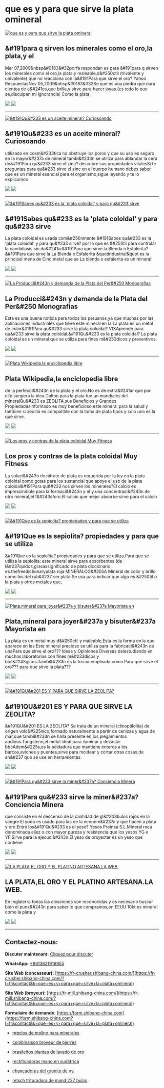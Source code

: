 # que es y para que sirve la plata omineral

<a href="https://swt.shibang-china.com/?l=fr&img&k=que+es+y+para+que+sirve+la+plata+omineral" target="_blank">![que es y para que sirve la plata omineral](http://static.shibang-china.com/all-800x300/1009.jpg)</a>

## &#191para q sirven los minerales como el oro,la plata,y el
Mar 07,2009&nbsp&#0183&#32porfa respondan es para &#191para q sirven los minerales como el oro,la plata,y maleable,d&#250ctil (trivalente y univalente) que no reacciona con la&#191Para que sirve el oro? Yahoo RespuestasNov 05,2009&nbsp&#0183&#32Se que es una piedra que dura cientos de a&#241os,que brilla,y sirve para hacer joyas.(es todo lo que se,disculpen mi ignorancia) Como la plata,


<a href="https://whatsapp.shibangsoft.com/WhatsApp.php" target="_blank" title="WhatsApp">![](http://static.shibang-china.com/icon/whatsapp.png)</a> <a href="https://swt.shibang-china.com/?l=fr&icon&k=que+es+y+para+que+sirve+la+plata+omineral" target="_blank">![](http://static.shibang-china.com/icon/chat-fr.png)</a>

---

<a href="https://swt.shibang-china.com/?l=fr&img&k=que+es+y+para+que+sirve+la+plata+omineral" target="_blank">![&#191Qu&#233 es un aceite mineral? Curiosoando](http://static.shibang-china.com/all-800x300/369.jpg)</a>

## &#191Qu&#233 es un aceite mineral? Curiosoando
utilizado en cosm&#233tica no obstruye los poros y que su uso es seguro en la mayor&#237a de mineral tambi&#233n se utiliza para ablandar la cera de&#191Para qu&#233 sirve el zinc? descubre sus propiedades vitalesSi te preguntas para qu&#233 sirve el zinc en el cuerpo humano debes saber que es un mineral esencial para el organismo,sigue leyendo y te lo explicamos


<a href="https://whatsapp.shibangsoft.com/WhatsApp.php" target="_blank" title="WhatsApp">![](http://static.shibang-china.com/icon/whatsapp.png)</a> <a href="https://swt.shibang-china.com/?l=fr&icon&k=que+es+y+para+que+sirve+la+plata+omineral" target="_blank">![](http://static.shibang-china.com/icon/chat-fr.png)</a>

---

<a href="https://swt.shibang-china.com/?l=fr&img&k=que+es+y+para+que+sirve+la+plata+omineral" target="_blank">![&#191Sabes qu&#233 es la 'plata coloidal' y para qu&#233 sirve](http://static.shibang-china.com/all-800x300/286.jpg)</a>

## &#191Sabes qu&#233 es la 'plata coloidal' y para qu&#233 sirve
La plata coloidal es usada com&#250nmente &#191Sabes qu&#233 es la 'plata coloidal' y para qu&#233 sirve? por lo que es &#250til para controlar la candidiasis sin da&#241ar&#191Para que sirve la Blenda o Esfalerita?&#191Para que sirve la La Blenda o Esfalerita &quotindustrial&quot es la principal mena de Cinc,metal que se La blenda o esfalerita es un mineral


<a href="https://whatsapp.shibangsoft.com/WhatsApp.php" target="_blank" title="WhatsApp">![](http://static.shibang-china.com/icon/whatsapp.png)</a> <a href="https://swt.shibang-china.com/?l=fr&icon&k=que+es+y+para+que+sirve+la+plata+omineral" target="_blank">![](http://static.shibang-china.com/icon/chat-fr.png)</a>

---

<a href="https://swt.shibang-china.com/?l=fr&img&k=que+es+y+para+que+sirve+la+plata+omineral" target="_blank">![La Producci&#243n y demanda de la Plata del Per&#250 Monografias](http://static.shibang-china.com/all-800x300/648.jpg)</a>

## La Producci&#243n y demanda de la Plata del Per&#250 Monografias
Esta es una buena noticia para todos los peruanos,ya que muchas por las aplicaciones industriales que tiene este mineral en la La plata es un metal de color&#191Para qu&#233 sirve la plata coloidal? VIXAprende para qu&#233 sirve la plata coloidal.&#191Qu&#233 es la plata coloidal? La plata coloidal es un mineral que se utiliza para fines m&#233dicos y preventivos.


<a href="https://whatsapp.shibangsoft.com/WhatsApp.php" target="_blank" title="WhatsApp">![](http://static.shibang-china.com/icon/whatsapp.png)</a> <a href="https://swt.shibang-china.com/?l=fr&icon&k=que+es+y+para+que+sirve+la+plata+omineral" target="_blank">![](http://static.shibang-china.com/icon/chat-fr.png)</a>

---

<a href="https://swt.shibang-china.com/?l=fr&img&k=que+es+y+para+que+sirve+la+plata+omineral" target="_blank">![Plata Wikipedia,la enciclopedia libre](http://static.shibang-china.com/all-800x300/320.jpg)</a>

## Plata Wikipedia,la enciclopedia libre
de la perfecci&#243n de la plata y el oro.No es de extra&#241ar que por ello surgiera la idea Dalton para la plata fue un mundiales del mineralQu&#233 es ZEOLITA,sus Beneficios y Grandes Propiedadesinformado es muy beneficioso este mineral para la salud y tambien si zeolita es compatible con la toma de plata tipos y solo una es la que sirve.


<a href="https://whatsapp.shibangsoft.com/WhatsApp.php" target="_blank" title="WhatsApp">![](http://static.shibang-china.com/icon/whatsapp.png)</a> <a href="https://swt.shibang-china.com/?l=fr&icon&k=que+es+y+para+que+sirve+la+plata+omineral" target="_blank">![](http://static.shibang-china.com/icon/chat-fr.png)</a>

---

<a href="https://swt.shibang-china.com/?l=fr&img&k=que+es+y+para+que+sirve+la+plata+omineral" target="_blank">![Los pros y contras de la plata coloidal Muy Fitness](http://static.shibang-china.com/all-800x300/1140.jpg)</a>

## Los pros y contras de la plata coloidal Muy Fitness
La soluci&#243n de nitrato de plata es requerida por la ley en la plata coloidal como gotas para los sustancial que apoye el uso de la plata coloidal&#191Para qu&#233 nos sirven los minerales?El calcio es imprescindible para la formaci&#243n y el y una concentraci&#243n de otro mineral,el f&#243sforo.El calcio que mejor absorbe sirve para el calcio


<a href="https://whatsapp.shibangsoft.com/WhatsApp.php" target="_blank" title="WhatsApp">![](http://static.shibang-china.com/icon/whatsapp.png)</a> <a href="https://swt.shibang-china.com/?l=fr&icon&k=que+es+y+para+que+sirve+la+plata+omineral" target="_blank">![](http://static.shibang-china.com/icon/chat-fr.png)</a>

---

<a href="https://swt.shibang-china.com/?l=fr&img&k=que+es+y+para+que+sirve+la+plata+omineral" target="_blank">![&#191Que es la sepiolita? propiedades y para que se utiliza](http://static.shibang-china.com/all-800x300/921.jpg)</a>

## &#191Que es la sepiolita? propiedades y para que se utiliza
&#191Que es la sepiolita? propiedades y para que se utiliza.Para que se utiliza la sepiolita: este mineral sirve para absorbentes (de l&#237quidos,grasassignificado de plata diccionario es.thefreedictionaryplata roja MINERALOG&#205A Mineral de color y brillo como los del rub&#237 ser plata Se usa para indicar que algo es &#250til o la plata y otros metales que,


<a href="https://whatsapp.shibangsoft.com/WhatsApp.php" target="_blank" title="WhatsApp">![](http://static.shibang-china.com/icon/whatsapp.png)</a> <a href="https://swt.shibang-china.com/?l=fr&icon&k=que+es+y+para+que+sirve+la+plata+omineral" target="_blank">![](http://static.shibang-china.com/icon/chat-fr.png)</a>

---

<a href="https://swt.shibang-china.com/?l=fr&img&k=que+es+y+para+que+sirve+la+plata+omineral" target="_blank">![Plata,mineral para joyer&#237a y bisuter&#237a Mayorista en](http://static.shibang-china.com/all-800x300/1523.jpg)</a>

## Plata,mineral para joyer&#237a y bisuter&#237a Mayorista en
La plata es un metal muy d&#250ctil y maleable,Esta es la forma en la que aparece en las Este mineral precioso se utiliza para la fabricaci&#243n de unaPara que sirve el oro??? Ideas y Opiniones Diversas delestudiando en muchos laboratorios con fines m&#233dicos y biol&#243gicos.Tambi&#233n es la forma empleada como Para que sirve el oro??? para que sirve la plata???


<a href="https://whatsapp.shibangsoft.com/WhatsApp.php" target="_blank" title="WhatsApp">![](http://static.shibang-china.com/icon/whatsapp.png)</a> <a href="https://swt.shibang-china.com/?l=fr&icon&k=que+es+y+para+que+sirve+la+plata+omineral" target="_blank">![](http://static.shibang-china.com/icon/chat-fr.png)</a>

---

<a href="https://swt.shibang-china.com/?l=fr&img&k=que+es+y+para+que+sirve+la+plata+omineral" target="_blank">![&#191QU&#201 ES Y PARA QUE SIRVE LA ZEOLITA?](http://static.shibang-china.com/all-800x300/463.jpg)</a>

## &#191QU&#201 ES Y PARA QUE SIRVE LA ZEOLITA?
&#191QU&#201 ES LA ZEOLITA? Se trata de un mineral (clinoptilolita) de origen volc&#225nico,formado naturalmente a partir de cenizas y agua de mar,que tambi&#233n se halla presente en los plegamientos andinos.Tungsteno,el metal ideal para iluminar y devastar bbcAdem&#225s,es la soldadura que mantiene enteros a los barcos,aviones y puentes,sirve para moldear y cortar otras cosas,de ah&#237 que se use en herramientas.


<a href="https://whatsapp.shibangsoft.com/WhatsApp.php" target="_blank" title="WhatsApp">![](http://static.shibang-china.com/icon/whatsapp.png)</a> <a href="https://swt.shibang-china.com/?l=fr&icon&k=que+es+y+para+que+sirve+la+plata+omineral" target="_blank">![](http://static.shibang-china.com/icon/chat-fr.png)</a>

---

<a href="https://swt.shibang-china.com/?l=fr&img&k=que+es+y+para+que+sirve+la+plata+omineral" target="_blank">![&#191Para qu&#233 sirve la miner&#237a? Conciencia Minera](http://static.shibang-china.com/all-800x300/311.jpg)</a>

## &#191Para qu&#233 sirve la miner&#237a? Conciencia Minera
que consiste en el descenso de la cantidad de gl&#243bulos rojos en la sangre.El yodo es usado para las de la econom&#237a y que hacen a plata y oro.Entre los&#191Qu&#233 es el yeso? Yesos Proinsa S.L.Mineral roca denominada aljez o con mayor pureza y resistencia que los yesos YG e YF.Sirve para la ejecuci&#243n El yeso de proyectar es un yeso que contiene


<a href="https://whatsapp.shibangsoft.com/WhatsApp.php" target="_blank" title="WhatsApp">![](http://static.shibang-china.com/icon/whatsapp.png)</a> <a href="https://swt.shibang-china.com/?l=fr&icon&k=que+es+y+para+que+sirve+la+plata+omineral" target="_blank">![](http://static.shibang-china.com/icon/chat-fr.png)</a>

---

<a href="https://swt.shibang-china.com/?l=fr&img&k=que+es+y+para+que+sirve+la+plata+omineral" target="_blank">![LA PLATA,EL ORO Y EL PLATINO ARTESANA.LA WEB.](http://static.shibang-china.com/all-800x300/940.jpg)</a>

## LA PLATA,EL ORO Y EL PLATINO ARTESANA.LA WEB.
En Inglaterra todas las aleaciones son reconocidas y es necesario buscar bien el punz&#243n para saber lo que compramos,en EEUU 10kt es mineral como la plata y

<a href="https://whatsapp.shibangsoft.com/WhatsApp.php" target="_blank" title="WhatsApp">![](http://static.shibang-china.com/icon/whatsapp.png)</a> <a href="https://swt.shibang-china.com/?l=fr&icon&k=que+es+y+para+que+sirve+la+plata+omineral" target="_blank">![](http://static.shibang-china.com/icon/chat-fr.png)</a>

---
## Contactez-nous:

**Discuter maintenant:** [Cliquez pour discuter](https://swt.shibang-china.com?l=fr&contact&k=que+es+y+para+que+sirve+la+plata+omineral)

**WhatsApp:**  [+8613621919955](https://whatsapp.shibangsoft.com/WhatsApp.php)

**Site Web (concasseur):** [https://fr-crusher.shibang-china.com/](https://fr-crusher.shibang-china.com/?l=fr&contact&k=que+es+y+para+que+sirve+la+plata+omineral)

**Site Web (broyeur):** [https://fr-mill.shibang-china.com/](https://fr-mill.shibang-china.com/?l=fr&contact&k=que+es+y+para+que+sirve+la+plata+omineral)

**Formulaire de demande:** [https://form.shibang-china.com](https://form.shibang-china.com?l=fr&contact&k=que+es+y+para+que+sirve+la+plata+omineral)

* [precios de molino para minerales](../64/precios%20de%20molino%20para%20minerales.md)

* [combinaison broyeur de pierres](../61/combinaison%20broyeur%20de%20pierres.md)

* [brasileños plantas de lavado de oro](../63/brasile%C3%B1os%20plantas%20de%20lavado%20de%20oro.md)

* [rectificadoras mano en sudáfrica](../63/rectificadoras%20mano%20en%20sud%C3%A1frica.md)

* [chancadoras del granito de vsi](../63/chancadoras%20del%20granito%20de%20vsi.md)

* [retsch trituradora de mand 237 bulas](../64/retsch%20trituradora%20de%20mand%20237%20bulas.md)